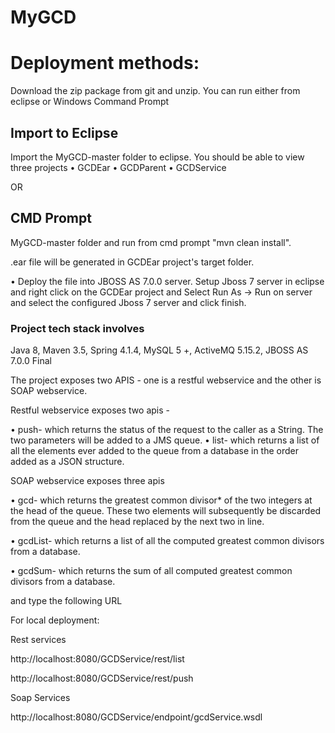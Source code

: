 # MyGCD

# Deployment methods:

Download the zip package from git and unzip. You can run either from eclipse or Windows Command Prompt

## Import to Eclipse

Import the MyGCD-master folder to eclipse. You should be able to view three projects
• GCDEar
• GCDParent
• GCDService

OR

## CMD Prompt

MyGCD-master folder and run from cmd prompt "mvn clean install".

.ear file will be generated in GCDEar project's target folder.

• Deploy the file into JBOSS AS 7.0.0 server. Setup Jboss 7 server in eclipse and right click on the GCDEar project and 
Select Run As -> Run on server and select the configured Jboss 7 server and click finish.

### Project tech stack involves 

Java 8,
Maven 3.5,
Spring 4.1.4,
MySQL 5 +,
ActiveMQ 5.15.2,
JBOSS AS 7.0.0 Final

The project exposes two APIS - one is a restful webservice and the other is SOAP webservice.

Restful webservice exposes two apis - 

•	push-	which returns the status of the request to the caller as a String. The two parameters will be added to a JMS queue.
• list-	which returns a list of all the elements ever added to the queue from a database in the order added as a JSON structure. 

SOAP webservice exposes three apis

•	gcd- which returns the greatest common divisor* of the two integers at the head of the queue. These two elements will subsequently be discarded from the queue and the head replaced by the next two in line.

•	gcdList- which returns a list of all the computed greatest common divisors from a database. 

•	gcdSum- which returns the sum of all computed greatest common divisors from a database.

and type the following URL

For local deployment:

Rest services

http://localhost:8080/GCDService/rest/list

http://localhost:8080/GCDService/rest/push

Soap Services

http://localhost:8080/GCDService/endpoint/gcdService.wsdl
